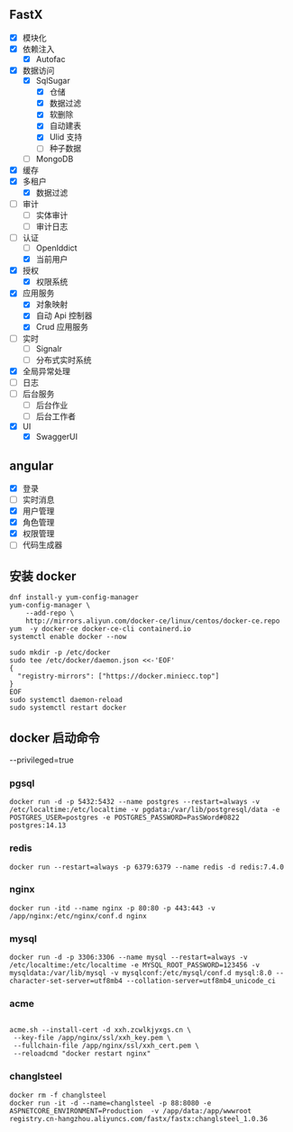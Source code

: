 ## FastX

- [x] 模块化
- [x] 依赖注入
  - [x] Autofac
- [x] 数据访问
  - [x] SqlSugar
    - [x] 仓储
    - [x] 数据过滤
    - [x] 软删除
    - [x] 自动建表
    - [x] Ulid 支持
    - [ ] 种子数据
  - [ ] MongoDB
- [x] 缓存
- [x] 多租户
  - [x] 数据过滤
- [ ] 审计
  - [ ] 实体审计
  - [ ] 审计日志
- [ ] 认证
  - [ ] OpenIddict
  - [x] 当前用户
- [x] 授权
  - [x] 权限系统
- [x] 应用服务
  - [x] 对象映射
  - [x] 自动 Api 控制器
  - [x] Crud 应用服务
- [ ] 实时
  - [ ] Signalr
  - [ ] 分布式实时系统
- [x] 全局异常处理
- [ ] 日志
- [ ] 后台服务
  - [ ] 后台作业
  - [ ] 后台工作者
- [x] UI
  - [x] SwaggerUI

## angular

- [x] 登录
- [ ] 实时消息
- [x] 用户管理
- [x] 角色管理
- [x] 权限管理
- [ ] 代码生成器

## 安装 docker

```
dnf install-y yum-config-manager
yum-config-manager \
    --add-repo \
    http://mirrors.aliyun.com/docker-ce/linux/centos/docker-ce.repo
yum  -y docker-ce docker-ce-cli containerd.io
systemctl enable docker --now

sudo mkdir -p /etc/docker
sudo tee /etc/docker/daemon.json <<-'EOF'
{
  "registry-mirrors": ["https://docker.miniecc.top"]
}
EOF
sudo systemctl daemon-reload
sudo systemctl restart docker

```

## docker 启动命令

--privileged=true

### pgsql

```
docker run -d -p 5432:5432 --name postgres --restart=always -v /etc/localtime:/etc/localtime -v pgdata:/var/lib/postgresql/data -e POSTGRES_USER=postgres -e POSTGRES_PASSWORD=PasSWord#0822 postgres:14.13
```

### redis

```
docker run --restart=always -p 6379:6379 --name redis -d redis:7.4.0
```

### nginx

```
docker run -itd --name nginx -p 80:80 -p 443:443 -v /app/nginx:/etc/nginx/conf.d nginx
```

### mysql

```
docker run -d -p 3306:3306 --name mysql --restart=always -v /etc/localtime:/etc/localtime -e MYSQL_ROOT_PASSWORD=123456 -v mysqldata:/var/lib/mysql -v mysqlconf:/etc/mysql/conf.d mysql:8.0 --character-set-server=utf8mb4 --collation-server=utf8mb4_unicode_ci

```

### acme

```

acme.sh --install-cert -d xxh.zcwlkjyxgs.cn \
 --key-file /app/nginx/ssl/xxh_key.pem \
 --fullchain-file /app/nginx/ssl/xxh_cert.pem \
 --reloadcmd "docker restart nginx"

```

### changlsteel

```
docker rm -f changlsteel
docker run -it -d --name=changlsteel -p 88:8080 -e ASPNETCORE_ENVIRONMENT=Production  -v /app/data:/app/wwwroot registry.cn-hangzhou.aliyuncs.com/fastx/fastx:changlsteel_1.0.36


```

